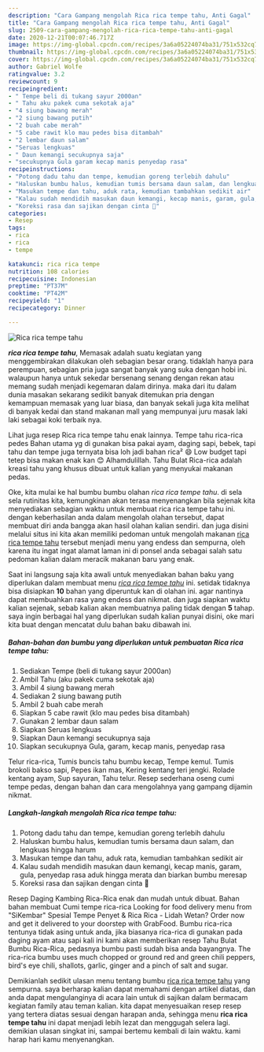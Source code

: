 ```yaml
---
description: "Cara Gampang mengolah Rica rica tempe tahu, Anti Gagal"
title: "Cara Gampang mengolah Rica rica tempe tahu, Anti Gagal"
slug: 2509-cara-gampang-mengolah-rica-rica-tempe-tahu-anti-gagal
date: 2020-12-21T00:07:46.717Z
image: https://img-global.cpcdn.com/recipes/3a6a05224074ba31/751x532cq70/rica-rica-tempe-tahu-foto-resep-utama.jpg
thumbnail: https://img-global.cpcdn.com/recipes/3a6a05224074ba31/751x532cq70/rica-rica-tempe-tahu-foto-resep-utama.jpg
cover: https://img-global.cpcdn.com/recipes/3a6a05224074ba31/751x532cq70/rica-rica-tempe-tahu-foto-resep-utama.jpg
author: Gabriel Wolfe
ratingvalue: 3.2
reviewcount: 9
recipeingredient:
- " Tempe beli di tukang sayur 2000an"
- " Tahu aku pakek cuma sekotak aja"
- "4 siung bawang merah"
- "2 siung bawang putih"
- "2 buah cabe merah"
- "5 cabe rawit klo mau pedes bisa ditambah"
- "2 lembar daun salam"
- "Seruas lengkuas"
- " Daun kemangi secukupnya saja"
- "secukupnya Gula garam kecap manis penyedap rasa"
recipeinstructions:
- "Potong dadu tahu dan tempe, kemudian goreng terlebih dahulu"
- "Haluskan bumbu halus, kemudian tumis bersama daun salam, dan lengkuas hingga harum"
- "Masukan tempe dan tahu, aduk rata, kemudian tambahkan sedikit air"
- "Kalau sudah mendidih masukan daun kemangi, kecap manis, garam, gula, penyedap rasa aduk hingga merata dan biarkan bumbu meresap"
- "Koreksi rasa dan sajikan dengan cinta 🙆"
categories:
- Resep
tags:
- rica
- rica
- tempe

katakunci: rica rica tempe 
nutrition: 108 calories
recipecuisine: Indonesian
preptime: "PT37M"
cooktime: "PT42M"
recipeyield: "1"
recipecategory: Dinner

---
```



![Rica rica tempe tahu](https://img-global.cpcdn.com/recipes/3a6a05224074ba31/751x532cq70/rica-rica-tempe-tahu-foto-resep-utama.jpg)

<b><i>rica rica tempe tahu</i></b>, Memasak adalah suatu kegiatan yang menggembirakan dilakukan oleh sebagian besar orang. tidaklah hanya para perempuan, sebagian pria juga sangat banyak yang suka dengan hobi ini. walaupun hanya untuk sekedar bersenang senang dengan rekan atau memang sudah menjadi kegemaran dalam dirinya. maka dari itu dalam dunia masakan sekarang sedikit banyak ditemukan pria dengan kemampuan memasak yang luar biasa, dan banyak sekali juga kita melihat di banyak kedai dan stand makanan mall yang mempunyai juru masak laki laki sebagai koki terbaik nya.

Lihat juga resep Rica rica tempe tahu enak lainnya. Tempe tahu rica-rica pedes Bahan utama yg di gunakan bisa pakai ayam, daging sapi, bebek, tapi tahu dan tempe juga ternyata bisa loh jadi bahan rica² 😄 Low budget tapi tetep bisa makan enak kan 😊 Alhamdulillah. Tahu Bulat Rica-rica adalah kreasi tahu yang khusus dibuat untuk kalian yang menyukai makanan pedas.

Oke, kita mulai ke hal bumbu bumbu olahan <i>rica rica tempe tahu</i>. di sela sela rutinitas kita, kemungkinan akan terasa menyenangkan bila sejenak kita menyediakan sebagian waktu untuk membuat rica rica tempe tahu ini. dengan keberhasilan anda dalam mengolah olahan tersebut, dapat membuat diri anda bangga akan hasil olahan kalian sendiri. dan juga disini melalui situs ini kita akan memiliki pedoman untuk mengolah makanan <u>rica rica tempe tahu</u> tersebut menjadi menu yang endess dan sempurna, oleh karena itu ingat ingat alamat laman ini di ponsel anda sebagai salah satu pedoman kalian dalam meracik makanan baru yang enak.


Saat ini langsung saja kita awali untuk menyediakan bahan baku yang diperlukan dalam membuat menu <u><i>rica rica tempe tahu</i></u> ini. setidak tidaknya bisa disiapkan <b>10</b> bahan yang diperuntuk kan di olahan ini. agar nantinya dapat membuahkan rasa yang endess dan nikmat. dan juga siapkan waktu kalian sejenak, sebab kalian akan membuatnya paling tidak dengan <b>5</b> tahap. saya ingin berbagai hal yang diperlukan sudah kalian punyai disini, oke mari kita buat dengan mencatat dulu bahan baku dibawah ini.

<!--inarticleads1-->

##### Bahan-bahan dan bumbu yang diperlukan untuk pembuatan Rica rica tempe tahu:

1. Sediakan  Tempe (beli di tukang sayur 2000an)
1. Ambil  Tahu (aku pakek cuma sekotak aja)
1. Ambil 4 siung bawang merah
1. Sediakan 2 siung bawang putih
1. Ambil 2 buah cabe merah
1. Siapkan 5 cabe rawit (klo mau pedes bisa ditambah)
1. Gunakan 2 lembar daun salam
1. Siapkan Seruas lengkuas
1. Siapkan  Daun kemangi secukupnya saja
1. Siapkan secukupnya Gula, garam, kecap manis, penyedap rasa


Telur rica-rica, Tumis buncis tahu bumbu kecap, Tempe kemul. Tumis brokoli bakso sapi, Pepes ikan mas, Kering kentang teri jengki. Rolade kentang ayam, Sup sayuran, Tahu telur. Resep sederhana oseng cumi tempe pedas, dengan bahan dan cara mengolahnya yang gampang dijamin nikmat. 

<!--inarticleads2-->

##### Langkah-langkah mengolah Rica rica tempe tahu:

1. Potong dadu tahu dan tempe, kemudian goreng terlebih dahulu
1. Haluskan bumbu halus, kemudian tumis bersama daun salam, dan lengkuas hingga harum
1. Masukan tempe dan tahu, aduk rata, kemudian tambahkan sedikit air
1. Kalau sudah mendidih masukan daun kemangi, kecap manis, garam, gula, penyedap rasa aduk hingga merata dan biarkan bumbu meresap
1. Koreksi rasa dan sajikan dengan cinta 🙆


Resep Daging Kambing Rica-Rica enak dan mudah untuk dibuat. Bahan bahan membuat Cumi tempe rica-rica Looking for food delivery menu from &#34;SiKembar&#34; Spesial Tempe Penyet &amp; Rica Rica - Lidah Wetan? Order now and get it delivered to your doorstep with GrabFood. Bumbu rica-rica tentunya tidak asing untuk anda, jika biasanya rica-rica di gunakan pada daging ayam atau sapi kali ini kami akan memberikan resep Tahu Bulat Bumbu Rica-Rica, pedasnya bumbu pasti sudah bisa anda bayangnya. The rica-rica bumbu uses much chopped or ground red and green chili peppers, bird&#39;s eye chili, shallots, garlic, ginger and a pinch of salt and sugar. 

Demikianlah sedikit ulasan menu tentang bumbu <u>rica rica tempe tahu</u> yang sempurna. saya berharap kalian dapat memahami dengan artikel diatas, dan anda dapat mengulanginya di acara lain untuk di sajikan dalam bermacam kegiatan family atau teman kalian. kita dapat menyesuaikan resep resep yang tertera diatas sesuai dengan harapan anda, sehingga menu <b>rica rica tempe tahu</b> ini dapat menjadi lebih lezat dan menggugah selera lagi. demikian ulasan singkat ini, sampai bertemu kembali di lain waktu. kami harap hari kamu menyenangkan.
